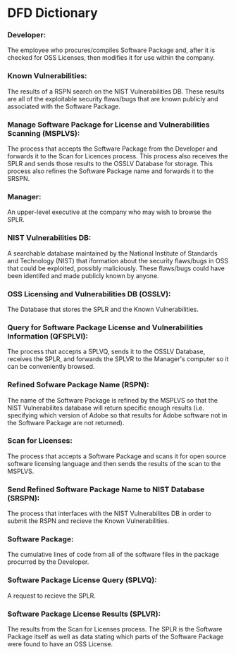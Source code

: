 # DFD Dictionary 

### Developer: 
The employee who procures/compiles Software Package and, after it is checked for OSS Licenses, then modifies it for use within the company.

### Known Vulnerabilities:
The results of a RSPN search on the NIST Vulnerabilities DB. These results are all of the exploitable security flaws/bugs that are known publicly and associated with the Software Package.

### Manage Software Package for License and Vulnerabilities Scanning (MSPLVS): 
The process that accepts the Software Package from the Developer and forwards it to the Scan for Licences process. This process also receives the SPLR and sends those results to the OSSLV Database for storage. This process also refines the Software Package name and forwards it to the SRSPN.

### Manager: 
An upper-level executive at the company who may wish to browse the SPLR.

### NIST Vulnerabilities DB:
A searchable database maintained by the National Institute of Standards and Technology (NIST) that iformation about the security flaws/bugs in OSS that could be exploited, possibly maliciously. These flaws/bugs could have been identifed and made publicly known by anyone.

### OSS Licensing and Vulnerabilities DB (OSSLV): 
The Database that stores the SPLR and the Known Vulnerabilities.

### Query for Software Package License and Vulnerabilities Information (QFSPLVI): 
The process that accepts a SPLVQ, sends it to the OSSLV Database, receives the SPLR, and forwards the SPLVR to the Manager's computer so it can be conveniently browsed.

### Refined Sofware Package Name (RSPN):
The name of the Software Package is refined by the MSPLVS so that the NIST Vulnerabilites database will return specific enough results (i.e. specifying which version of Adobe so that results for Adobe software not in the Software Package are not returned).

### Scan for Licenses: 
The process that accepts a Software Package and scans it for open source software licensing language and then sends the results of the scan to the MSPLVS.

### Send Refined Software Package Name to NIST Database (SRSPN):
The process that interfaces with the NIST Vulnerabilites DB in order to submit the RSPN and recieve the Known Vulnerabilities.

### Software Package: 
The cumulative lines of code from all of the software files in the package procurred by the Developer.

### Software Package License Query (SPLVQ): 
A request to recieve the SPLR.

### Software Package License Results (SPLVR): 
The results from the Scan for Licenses process. The SPLR is the Software Package itself as well as data stating which parts of the Software Package were found to have an OSS License.


